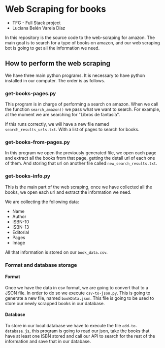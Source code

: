# Web Scraping for books

- TFG - Full Stack project
- Luciana Belén Varela Díaz

In this repository is the source code to the web-scraping for amazon. The main goal is to search for a type of books on amazon, and our web scraping bot is going to get all the information we need.

## How to perform the web scraping

We have three main python programs. It is necessary to have python installed in our computer. The order is as follows.

### get-books-pages.py

This program is in charge of performing a search on amazon. When we call the function `search_amazon()` we pass what we want to search. For example, at the moment we are searching for "Libros de fantasía".

If this runs correctly, we will have a new file named `search_results_urls.txt`. With a list of pages to search for books.

### get-books-from-pages.py

In this program we open the previously generated file, we open each page and extract all the books from that page, getting the detail url of each one of them. And storing that url on another file called `new_search_results.txt`.

### get-books-info.py

This is the main part of the web scraping, once we have collected all the books, we open each url and extract the information we need.

We are collecting the following data:

- Name
- Author
- ISBN-10
- ISBN-13
- Editorial
- Pages
- Image

All that information is stored on our `book_data.csv`.

### Format and database storage

#### Format

Once we have the data in csv format, we are going to convert that to a JSON file. In order to do so we execute `csv-to-json.py`. This is going to generate a new file, named `bookData.json`. This file is going to be used to store our newly scrapped books in our database.

#### Database

To store in our local database we have to execute the file `add-to-database.js`, this program is going to read our json, take the books that have at least one ISBN stored and call our API to search for the rest of the information and save that in our database.
